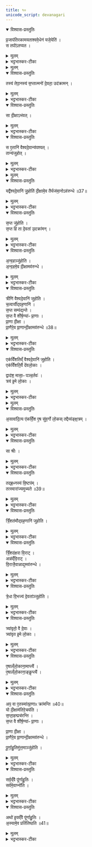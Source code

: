 ```yaml
---
title: १०
unicode_script: devanagari
---
```


<details open><summary>विश्वास-प्रस्तुतिः</summary>

प्र॒जाप॑तिरकामयताश्वमे॒धेन॑ यजे॒येति॑ ।  
स तपो॑ऽतप्यत ।  
</details>

<details><summary>मूलम्</summary>

प्र॒जाप॑तिरकामयताश्वमे॒धेन॑ यजे॒येति॑ ।  
स तपो॑ऽतप्यत ।  
</details>

<details><summary>भट्टभास्कर-टीका</summary>

1प्रजापतिरकामयतेत्यादि वैश्वदेवानां विधिं औद्ग्रहणैस्सह अनुवाकद्वयेन विधत्ते ॥ स तपोऽतप्यतेति । अयं क्रमः - वैशाख्यां पौर्णमास्यां विहारादि कृत्वा प्रातःकालीनसावित्राष्टाकपालानन्तरं रक्षकैस्सहाश्वं रमणाय विमुञ्चति । ततस्ते तमनुगच्छन्ति रक्षन्ति च ।  
ततो यजमानस्तत्रैव प्राग्वंशे संवत्सरपर्यन्तं प्रत्यहं त्रिसन्ध्यमिष्टित्रयं कुर्वन् हविरुच्छिष्टाशनो नक्तंदिवं वीणागाथिनौ ब्राह्मणराजन्यौ दिवानक्तं च गापयन् अश्वागमनं प्रतीक्षन् संवत्सरमासीत । तथा च वक्ष्यति - 'यत्संवत्सरमिष्टिभिर्यजते । अश्वमेव तदन्विच्छति । सावित्रियो भवन्ति' इति 'अहोरात्राभ्यामेवैनमन्विच्छति' इत्युपसंहारः । अन्यत्रापि - 'पशुं भूतं मेधायालभन्त । तमालभ्योपावसन् । प्रातर्यष्टास्मह इति । एकं वा एतद्देवानामहः । यत्संवत्सरः । तस्मादश्वः पुरस्तात्संवत्सर आलभ्यते' इति । ततोऽश्वागमनानन्तरं दीक्षा । सा च सप्तदिवससाध्या प्रत्यहं दीक्षणीयेष्टद्या सह कार्या 'यद्दीक्षणीयायाध्रौवमाज्यं ततो दीक्षाहुतीः स्रुवेण चतस्रो जुहोति' इत्युक्तत्वात् । औद्ग्रहणानि - 'प्रजापतिर्यज्ञमसृजत सोऽस्मात्सृष्टः पराङैत्स प्रयजुरव्लीनात्मसाम तमृगुदयच्छद्यदृगुदयच्छत्तदौद्ग्रहणस्यौद्ग्रणत्वम्' इति । 'आकूत्यै प्रयुजेऽग्नये स्वाहा' इति स्रुवाहुतयश्चतस्र एवात्र गृह्यन्ते । न तु पञ्चमी । तस्याः स्रुचा होमः । 'स्रुवेण चतस्रो जुहोति दीक्षितत्वाय स्रुचा पञ्चमीम्' इत्युक्तत्वात् ।  
</details>


<details><summary>मूलम्</summary>

तस्य॑ तेपा॒नस्य॑ ।  
स॒प्तात्मनो॑ दे॒वता॒ उद॑क्रामन् ।  
</details>

<details open><summary>विश्वास-प्रस्तुतिः</summary>

तस्य॑ तेपा॒नस्य॑ स॒प्तात्मनो॑ दे॒वता॒ उद॑क्रामन् ।  
</details>

<details><summary>मूलम्</summary>

तस्य॑ तेपा॒नस्य॑ स॒प्तात्मनो॑ दे॒वता॒ उद॑क्रामन् ।  
</details>

<details><summary>भट्टभास्कर-टीका</summary>

इतः परं वैश्वदेवानामौद्ग्रहणानां च विधिः - तेपानस्य तप्तवतः । लिटः कानच् । सप्त देवताः सप्त शीर्षण्याः प्राणाः आत्मनः पुरुषसकाशात् उदक्रामन् आत्मानं हित्वा गताः ।  
</details>

<details open><summary>विश्वास-प्रस्तुतिः</summary>

सा दी॒क्षाऽभ॑वत् ।  
</details>

<details><summary>मूलम्</summary>

सा दी॒क्षाऽभ॑वत् ।  
</details>

<details><summary>भट्टभास्कर-टीका</summary>

अथ सा दीक्षा अभवत् ता देवता दीक्षात्वेन परिणता अभूवन् । वक्ष्यति च - 'प्राणा दीक्षा' इति ।  
</details>

<details open><summary>विश्वास-प्रस्तुतिः</summary>

स ए॒तानि॑ वैश्वदे॒वान्य॑पश्यत् ।  
तान्य॑जुहोत् ।  
</details>

<details><summary>मूलम्</summary>

स ए॒तानि॑ वैश्वदे॒वान्य॑पश्यत् ।  
तान्य॑जुहोत् ।  
</details>

<details><summary>भट्टभास्कर-टीका</summary>

अथ स उत्क्रान्तप्राणः प्रजापतिः एतानि वैश्वदेतानि 'स्वाहाऽऽधिमाधीताय' इत्यादीनि जुहोति । एतद्गतम् ।  
</details>


<details><summary>मूलम्</summary>

तैर्वै स दी॒क्षामवा॑रुन्ध ।  
यद्वै॑श्वदे॒वानि॑ जु॒होति॑ ।  
दी॒क्षामे॒व तैर्यज॑मा॒नोऽव॑रुन्धे ॥37॥  
</details>

<details open><summary>विश्वास-प्रस्तुतिः</summary>

यद्वै॑श्वदे॒वानि॑ जु॒होति॑ दी॒क्षामे॒व तैर्यज॑मा॒नोऽव॑रुन्धे ॥37॥  
</details>

<details><summary>मूलम्</summary>

यद्वै॑श्वदे॒वानि॑ जु॒होति॑ दी॒क्षामे॒व तैर्यज॑मा॒नोऽव॑रुन्धे ॥37॥  
</details>

<details><summary>भट्टभास्कर-टीका</summary>

दीक्षामवरुन्धे इति । तस्याः प्राणरूपत्वात् प्राणानप्यवरुन्धे इत्यर्थाद्गम्यते ।  
</details>

<details open><summary>विश्वास-प्रस्तुतिः</summary>

स॒प्त जु॑होति ।  
स॒प्त हि ता दे॒वता॑ उ॒दक्रा॑मन् ।  
</details>

<details><summary>मूलम्</summary>

स॒प्त जु॑होति ।  
स॒प्त हि ता दे॒वता॑ उ॒दक्रा॑मन् ।  
</details>

<details><summary>भट्टभास्कर-टीका</summary>

सप्त जुहोति । सप्तधा एकविंशतिं वैश्वदेवानि विभज्य त्रीणित्रीणि जुहोति ।  
</details>

<details open><summary>विश्वास-प्रस्तुतिः</summary>

अ॒न्व॒हञ्जु॑होति ।  
अ॒न्व॒हमे॒व दी॒क्षामव॑रुन्धे ।  
</details>

<details><summary>मूलम्</summary>

अ॒न्व॒हञ्जु॑होति ।  
अ॒न्व॒हमे॒व दी॒क्षामव॑रुन्धे ।  
</details>

<details><summary>भट्टभास्कर-टीका</summary>

अन्वहं दिनेदिने प्राणानामुत्क्रान्तानां प्रीणनं कृतं भवत्यन्वहं होमात्, दिनेदिने दीक्षाऽवरुद्धा भवति । संवत्सरस्यास्य तु या उत्तमा अमावास्या विधेया तस्यां इह दीक्षणीयां त्रैधातवीयां प्रवदन्ति ।  
</details>

<details open><summary>विश्वास-प्रस्तुतिः</summary>

त्रीणि॑ वैश्वदे॒वानि॑ जुहोति ।  
च॒त्वार्यौ॑द्ग्रह॒णानि॑ ।  
स॒प्त सम्प॑द्यन्ते ।  
स॒प्त वै शी॑र्ष॒ण्या॑ᳶ प्रा॒णाः ।  
प्रा॒णा दी॒क्षा ।  
प्रा॒णैरे॒व प्रा॒णान्दी॒क्षामव॑रुन्धे ॥38॥  
</details>

<details><summary>मूलम्</summary>

त्रीणि॑ वैश्वदे॒वानि॑ जुहोति ।  
च॒त्वार्यौ॑द्ग्रह॒णानि॑ ।  
स॒प्त सम्प॑द्यन्ते ।  
स॒प्त वै शी॑र्ष॒ण्या॑ᳶ प्रा॒णाः ।  
प्रा॒णा दी॒क्षा ।  
प्रा॒णैरे॒व प्रा॒णान्दी॒क्षामव॑रुन्धे ॥38॥  
</details>

<details><summary>भट्टभास्कर-टीका</summary>

सप्तदिनानि दीक्षाहुतयः, तदेव त्रीणीति । 'स्वाहाऽऽधिमाधीताय'20 इत्यादीनि त्रीणि वैश्वदेवानि । 'आकूत्यै प्रयुजे'18 इत्यादीनि चत्वार्यौद्ग्रहणानि ॥
</details>

<details open><summary>विश्वास-प्रस्तुतिः</summary>

एक॑विँशतिव्ँ वैश्वदे॒वानि॑ जुहोति ।  
एक॑विँशति॒र्वै दे॑वलो॒काः ।  

द्वाद॑श॒ मासा॒ᳶ पञ्च॒र्तवः॑ ।  
त्रय॑ इ॒मे लो॒काः ।  
</details>

<details><summary>मूलम्</summary>

एक॑विँशतिव्ँ वैश्वदे॒वानि॑ जुहोति ।  
एक॑विँशति॒र्वै दे॑वलो॒काः ।  

द्वाद॑श॒ मासा॒ᳶ पञ्च॒र्तवः॑ ।  
त्रय॑ इ॒मे लो॒काः ।  
</details>

<details><summary>भट्टभास्कर-टीका</summary>

2एकविंशतिमिति ॥ दिनेदिने त्रीणित्रीणि । देवानां भोगाधारत्वात् मासादीनां देवलोकत्वम् ।  
</details>


<details><summary>मूलम्</summary>

अ॒सावा॑दि॒त्य ए॑कविँ॒शः ।  
ए॒ष सु॑व॒र्गो लो॒कः ।  
तद्दैव्य॑ङ्क्ष॒त्रम् ।  
</details>

<details open><summary>विश्वास-प्रस्तुतिः</summary>

अ॒सावा॑दि॒त्य ए॑कविँ॒श ए॒ष सु॑व॒र्गो लो॒कस् तद्दैव्य॑ङ्क्ष॒त्रम् ।
</details>

<details><summary>मूलम्</summary>

अ॒सावा॑दि॒त्य ए॑कविँ॒श ए॒ष सु॑व॒र्गो लो॒कस् तद्दैव्य॑ङ्क्ष॒त्रम् ।
</details>

<details><summary>भट्टभास्कर-टीका</summary>

एकविंश इति । योऽयमेकविंश आदित्यः एष सुवर्गो लोकः एष एव तद्दैव्यं देवसंबन्धि क्षत्रं बलं, एतदधीनत्वात्तस्य ।  
</details>

<details open><summary>विश्वास-प्रस्तुतिः</summary>

सा श्रीः ।  
</details>

<details><summary>मूलम्</summary>

सा श्रीः ।  
</details>

<details><summary>भट्टभास्कर-टीका</summary>

एष एव सा श्रीः दैवी विभूतिः ।  
</details>

<details open><summary>विश्वास-प्रस्तुतिः</summary>

तद्ब्र॒ध्नस्य॑ वि॒ष्टप॑म् ।  
तत्स्वारा॑ज्यमुच्यते ॥39॥  
</details>

<details><summary>मूलम्</summary>

तद्ब्र॒ध्नस्य॑ वि॒ष्टप॑म् ।  
तत्स्वारा॑ज्यमुच्यते ॥39॥  
</details>

<details><summary>भट्टभास्कर-टीका</summary>

एष एव तद्ब्रध्नस्य लोकस्य स्वर्गस्यापि विष्टपं उच्छ्रितस्थानं, यत्र स्वर्गोपि विष्टब्धः । एष एव हि तत्स्वाराज्यं अपवर्ग इत्युच्यते, स्वातन्त्र्यैकरसं पदं यदाहुर्वेदाः ॥
</details>

<details open><summary>विश्वास-प्रस्तुतिः</summary>

त्रिँ॒शत॑मौद्ग्रह॒णानि॑ जुहोति ।  
</details>

<details><summary>मूलम्</summary>

त्रिँ॒शत॑मौद्ग्रह॒णानि॑ जुहोति ।  
</details>

<details><summary>भट्टभास्कर-टीका</summary>

3त्रिंशतमिति ॥ 'तं वैश्वदेवान्येवोदयच्छन्' इति वक्ष्यमाणत्वात् वैश्वदेवानामप्युद्ग्रहणत्वम् । उद्ग्रहणार्थान्यौद्ग्रहणानि । 'स्वाहाऽऽधिम्' इत्यादीनि एकविंशतिः । तथा आकूत्यादीनि चत्वार्यौद्ग्रहणानि तत्स्था अपि नव देवता अभेदेनोच्यन्ते । यथा - अग्निरेकस्सर्वेषु, अकूत्यादिचतुर्षु द्वेद्वे, तथा चाष्टौ । एवं त्रिंशदौद्ग्रहणदेवताभिधानान्यौद्ग्रहणानि । केचिदाहुः - एकविंशतिः वैश्वदेवानि, अग्नेर्दीक्षाः सप्त, एका ऋतुदीक्षा, एका पूर्णाहुतिरिति । प्राकृतौद्ग्रहणव्यतिरिक्तानि त्रिंशदिति । परे पुनराहुः - 'वाचा मे वाग्दीक्षतां स्वाहा' इत्यादीनि पञ्च, आकृत्यादीनि चत्वारि, वैश्वदेवानि एकविंशतिरिति ।  
</details>

<details open><summary>विश्वास-प्रस्तुतिः</summary>

त्रिँ॒शद॑क्षरा वि॒राट् ।  
अन्न॑व्ँवि॒राट् ।  
वि॒राजै॒वान्नाद्य॒मव॑रुन्धे ।  
</details>

<details><summary>मूलम्</summary>

त्रिँ॒शद॑क्षरा वि॒राट् ।  
अन्न॑व्ँवि॒राट् ।  
वि॒राजै॒वान्नाद्य॒मव॑रुन्धे ।  
</details>

<details><summary>भट्टभास्कर-टीका</summary>

त्रिंशदक्षरेत्यादि गतम् ॥
</details>

<details open><summary>विश्वास-प्रस्तुतिः</summary>

त्रे॒धा वि॒भज्य॑ दे॒वता॑ञ्जुहोति ।  
</details>

<details><summary>मूलम्</summary>

त्रे॒धा वि॒भज्य॑ दे॒वता॑ञ्जुहोति ।  
</details>

<details><summary>भट्टभास्कर-टीका</summary>

4त्रेधेति ॥ वैश्वदेवेषु एकैकां देवतां प्रजापतिप्रभृतिकां त्रेधा त्रिप्रकारविशिष्टां विभज्य जुहोति ।  
</details>

<details open><summary>विश्वास-प्रस्तुतिः</summary>

त्र्या॑वृतो॒ वै दे॒वाः ।  
त्र्या॑वृत इ॒मे लो॒काः ।  
</details>

<details><summary>मूलम्</summary>

त्र्या॑वृतो॒ वै दे॒वाः ।  
त्र्या॑वृत इ॒मे लो॒काः ।  
</details>

<details><summary>भट्टभास्कर-टीका</summary>

त्र्यावृतः त्रिधा आवृतः द्युपृथिव्यन्तरिक्षस्था देवा एकादश । एकादश लोकाश्च त्र्यावृताः त्रिप्रकारवृत्तयः ।  
</details>

<details open><summary>विश्वास-प्रस्तुतिः</summary>

ए॒षाल्ँलो॒काना॒माप्त्यै॑ ।  
ए॒षाल्ँलो॒काना॒ङ्कॢप्त्यै॑ ।  
</details>

<details><summary>मूलम्</summary>

ए॒षाल्ँलो॒काना॒माप्त्यै॑ ।  
ए॒षाल्ँलो॒काना॒ङ्कॢप्त्यै॑ ।  
</details>

<details><summary>भट्टभास्कर-टीका</summary>

आप्तिः लाभः, कॢप्तिः अविपर्यस्तधर्मता ॥
</details>

<details open><summary>विश्वास-प्रस्तुतिः</summary>

अप॒ वा ए॒तस्मा॑त्प्रा॒णाᳵ क्रा॑मन्ति ॥40॥  
यो दी॒क्षाम॑तिरे॒चय॑ति ।  
स॒प्ता॒हम्प्रच॑रन्ति ।  
स॒प्त वै शी॑र्ष॒ण्या॑ᳶ प्रा॒णाः ।  

प्रा॒णा दी॒क्षा ।  
प्रा॒णैरे॒व प्रा॒णान्दी॒क्षामव॑रुन्धे ।  

पू॒र्णा॒हु॒तिमु॑त्त॒माञ्जु॑होति ।  
</details>

<details><summary>मूलम्</summary>

अप॒ वा ए॒तस्मा॑त्प्रा॒णाᳵ क्रा॑मन्ति ॥40॥  
यो दी॒क्षाम॑तिरे॒चय॑ति ।  
स॒प्ता॒हम्प्रच॑रन्ति ।  
स॒प्त वै शी॑र्ष॒ण्या॑ᳶ प्रा॒णाः ।  

प्रा॒णा दी॒क्षा ।  
प्रा॒णैरे॒व प्रा॒णान्दी॒क्षामव॑रुन्धे ।  

पू॒र्णा॒हु॒तिमु॑त्त॒माञ्जु॑होति ।  
</details>

<details><summary>भट्टभास्कर-टीका</summary>

5अप वा इत्यादि ॥ दीक्षां दीक्षणीयां योऽतिरेचयति वर्धयति सामर्थ्यात् सप्ताहातिरेको निन्द्यते । तस्मात् सप्ताहमेव प्रचरन्ति ॥
</details>

<details open><summary>विश्वास-प्रस्तुतिः</summary>

सर्व॒व्ँवै पू॑र्णाहु॒तिः ।  
सर्व॑मे॒वाप्नो॑ति ।  
</details>

<details><summary>मूलम्</summary>

सर्व॒व्ँवै पू॑र्णाहु॒तिः ।  
सर्व॑मे॒वाप्नो॑ति ।  
</details>

<details><summary>भट्टभास्कर-टीका</summary>

6पूर्णाहुतिः - सर्वं वा इत्यादि ॥ वैश्वदेवानन्तर्भावात् पुनर्वचनम् । सर्वमिति । सर्वाभिमतहेतुत्वात् ताच्छब्द्यम् ।  
</details>

<details open><summary>विश्वास-प्रस्तुतिः</summary>

अथो॑ इ॒यव्ँवै पू॑र्णाहु॒तिः ।  
अ॒स्यामे॒व प्रति॑तिष्ठति ॥41॥  
</details>

<details><summary>मूलम्</summary>

अथो॑ इ॒यव्ँवै पू॑र्णाहु॒तिः ।  
अ॒स्यामे॒व प्रति॑तिष्ठति ॥41॥  
</details>

<details><summary>भट्टभास्कर-टीका</summary>

अथो अपि च इयं पृथिव्येव पूर्णाहुतिः सर्वाभिमतहेतुत्वसाम्यात् ॥



इति तैत्तिरीयब्राह्मणे तृतीये अष्टके अष्टमे प्रपाठके अश्वमेधे प्रथमे दशमोऽनुवाकः ॥  

</details>

